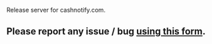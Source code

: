 Release server for cashnotify.com.

## Please report any issue / bug [using this form](https://github.com/julienma/download.cashnotify.com/issues/new).
